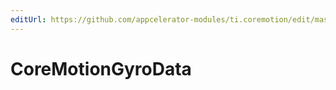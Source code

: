 ```yaml
---
editUrl: https://github.com/appcelerator-modules/ti.coremotion/edit/master/apidoc/CoreMotion.yml
---
```

# CoreMotionGyroData

<TypeHeader/>

<ApiDocs/>
